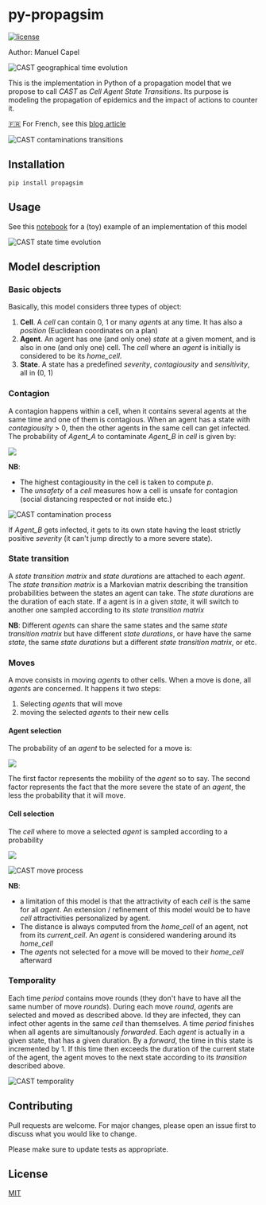 # py-propagsim
[![license](https://img.shields.io/github/license/DAVFoundation/captain-n3m0.svg?style=flat-square)](https://github.com/DAVFoundation/captain-n3m0/blob/master/LICENSE)

Author: Manuel Capel

![CAST geographical time evolution](../master/img/mapevolution.gif?raw=true "CAST geographical time evolution")

This is the implementation in Python of a propagation model that we propose to call *CAST* as *Cell Agent State Transitions*. Its purpose is modeling the propagation of epidemics and the impact of actions to counter it.

[:fr:](https://gist.github.com/Helmasaur/fb8ca2c08131c58341d443b43672a1f5) For French, see this [blog article](https://blog.parcoor.com/2020-04-22-cast-prediction-propagation/)

![CAST contaminations transitions](../master/img/chainevolution.gif?raw=true "CAST contaminations transitions")

## Installation
```
pip install propagsim
```

## Usage
See this [notebook](examples/example0.ipynb) for a (toy) example of an implementation of this model

![CAST state time evolution](../master/img/nevolution.png?raw=true "CAST state time evolution")

## Model description
### Basic objects
Basically, this model considers three types of object:
1. **Cell**. A *cell* can contain 0, 1 or many *agent*s at any time. It has also a *position* (Euclidean coordinates on a plan)
2. **Agent**. An agent has one (and only one) *state* at a given moment, and is also in one (and only one) cell. The *cell* where an *agent* is initially is considered to be its *home_cell*.
3. **State**. A state has a predefined *severity*, *contagiousity* and *sensitivity*, all in (0, 1)

### Contagion
A contagion happens within a cell, when it contains several agents at the same time and one of them is contagious.
When an agent has a state with *contagiousity* > 0, then the other agents in the same cell can get infected. 
The probability of *Agent_A* to contaminate *Agent_B* in *cell* is given by:

<img src="https://render.githubusercontent.com/render/math?math=p = contagiousity(state(Agent_A)) \times sensitivity(state(Agent_B)) \times unsafety(cell)">

**NB**: 
* The highest contagiousity in the cell is taken to compute *p*.
* The *unsafety* of a *cell* measures how a cell is unsafe for contagion (social distancing respected or not inside etc.)

![CAST contamination process](../master/img/contagion.png?raw=true "CAST contamination process")

If *Agent_B* gets infected, it gets to its own state having the least strictly positive *severity* (it can't jump directly to a more severe state).

### State transition
A *state transition matrix* and *state durations* are attached to each *agent*. The *state transition matrix* is a Markovian matrix describing the transition probabilities between the states an agent can take. The *state durations* are the duration of each state. If a agent is in a given *state*, it will switch to another one sampled according to its *state transition matrix*

**NB**: Different *agent*s can share the same states and the same *state transition matrix* but have different *state durations*, or have have the same *state*, the same *state durations* but a different *state transition matrix*, or etc.

### Moves
A move consists in moving *agent*s to other cells. When a move is done, all *agent*s are concerned. It happens it two steps:
1. Selecting *agent*s that will move
2. moving the selected *agent*s to their new cells

#### Agent selection
The probability of an *agent* to be selected for a move is:

<img src="https://render.githubusercontent.com/render/math?math=p = proba\_move(agent) \times (1 - severity(state(agent)))">
 

The first factor represents the mobility of the *agent* so to say. The second factor represents the fact that the more severe the state of an *agent*, the less the probability that it will move.

#### Cell selection
The *cell* where to move a selected *agent* is sampled according to a probability

<img src="https://render.githubusercontent.com/render/math?math=p \~ \frac{attractivity(cell)}{distance(home\_cell(agent), cell)}">

![CAST move process](../master/img/move.png?raw=true "CAST move process")

**NB**: 
* a limitation of this model is that the attractivity of each *cell* is the same for all *agent*. An extension / refinement of this model would be to have *cell* attractivities personalized by agent.
* The distance is always computed from the *home_cell* of an agent, not from its *current_cell*. An *agent* is considered wandering around its *home_cell*
* The *agent*s not selected for a move will be moved to their *home_cell* afterward

### Temporality
Each time *period* contains move rounds (they don't have to have all the same number of move *rounds*). During each move *round*, *agent*s are selected and moved as described above. Id they are infected, they can infect other agents in the same *cell* than themselves. A time *period* finishes when all agents are simultanously *forwarded*. Each *agent* is actually in a given state, that has a given duration. By a *forward*, the time in this state is incremented by 1. If this time then exceeds the duration of the current state of the agent, the agent moves to the next state according to its *transition* described above.

![CAST temporality](../master/img/temporality.png?raw=true "CAST temporality")

## Contributing
Pull requests are welcome. For major changes, please open an issue first to discuss what you would like to change.

Please make sure to update tests as appropriate.

## License
[MIT](https://choosealicense.com/licenses/mit/)
